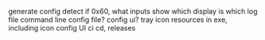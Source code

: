 generate config
detect if 0x60, what inputs
show which display is which
log file
command line config file? config ui?
tray icon
resources in exe, including icon
config UI
ci cd, releases
